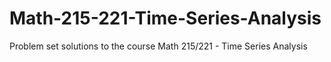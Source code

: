 # Math-215-221-Time-Series-Analysis
Problem set solutions to the course Math 215/221 - Time Series Analysis
